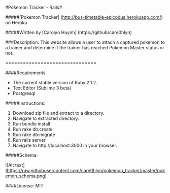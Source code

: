 #Pokemon Tracker - Rails#

#####[Pokemon Tracker] (http://bus-timetable-epicodus.herokuapp.com/) on Heroku

#####Written by [Carolyn Huynh] (https://github/care0hlyn)

###Description:
This website allows a user to attach a captured pokemon to a trainer and determine if the trainer has reached Pokemon Master status or not.

===============================

####Requirements
* The current stable version of Ruby 2.1.2.
* Text Editor (Sublime 3 beta)
* Postgresql

#####Instructions:
1. Download zip file and extract to a directory.
2. Navigate to extracted directory.
3. Run bundle install
4. Run rake db:create
5. Run rake db:migrate
6. Run rails server
7. Navigate to http://localhost:3000 in your browser.

#####Schema:

![Alt text] (https://raw.githubusercontent.com/care0hlyn/pokemon_tracker/master/pokemon_schema.png)

####License:
MIT
